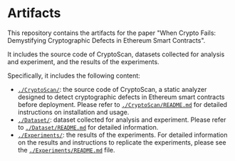 # Artifacts

This repository contains the artifacts for the paper "When Crypto Fails: Demystifying Cryptographic Defects in Ethereum Smart Contracts".

It includes the source code of CryptoScan, datasets collected for analysis and experiment, and the results of the experiments.

Specifically, it includes the following content:

* [`./CryptoScan/`](https://github.com/CryptoDefect/Artifact/tree/main/CryptoScan): the source code of CryptoScan, a static analyzer designed to detect cryptographic defects in Ethereum smart contracts before deployment.  Please refer to [`./CryptoScan/README.md`](https://github.com/CryptoDefect/Artifact/tree/main/CryptoScan#readme) for detailed instructions on installation and usage.
* [`./Dataset/`](https://github.com/CryptoDefect/Artifact/tree/main/Dataset): dataset collected for analysis and experiment. Please refer to [`./Dataset/README.md`](https://github.com/CryptoDefect/Artifact/tree/main/Dataset#readme)  for detailed information.
* [`./Experiments/`](https://github.com/CryptoDefect/Artifact/tree/main/Experiments): the results of the experiments. For detailed information on the results and instructions to replicate the experiments, please see the  [`./Experiments/README.md`](https://github.com/CryptoDefect/Artifact/tree/main/Experiments#readme) file.

